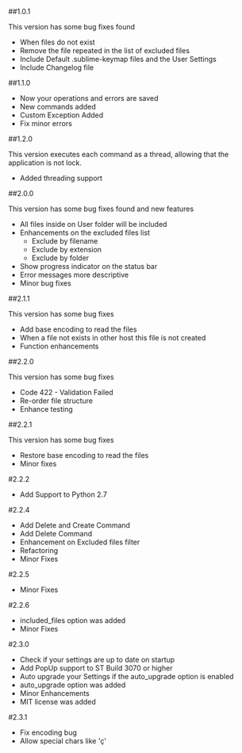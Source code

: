 ##1.0.1

This version has some bug fixes found

* When files do not exist
* Remove the file repeated in the list of excluded files
* Include Default <platform>.sublime-keymap files and the User Settings
* Include Changelog file

##1.1.0

* Now your operations and errors are saved
* New commands added
* Custom Exception Added
* Fix minor errors

##1.2.0

This version executes each command as a thread, allowing that the application is not lock.

* Added threading support

##2.0.0

This version has some bug fixes found and new features

* All files inside on User folder will be included
* Enhancements on the excluded files list
  - Exclude by filename
  - Exclude by extension
  - Exclude by folder
* Show progress indicator on the status bar
* Error messages more descriptive
* Minor bug fixes

##2.1.1

This version has some bug fixes

* Add base encoding to read the files
* When a file not exists in other host this file is not created
* Function enhancements

##2.2.0

This version has some bug fixes

* Code 422 - Validation Failed
* Re-order file structure
* Enhance testing

##2.2.1

This version has some bug fixes

* Restore base encoding to read the files
* Minor fixes

#2.2.2

* Add Support to Python 2.7

#2.2.4

* Add Delete and Create Command
* Add Delete Command
* Enhancement on Excluded files filter
* Refactoring
* Minor Fixes

#2.2.5

* Minor Fixes

#2.2.6

* included_files option was added
* Minor Fixes

#2.3.0

* Check if your settings are up to date on startup
* Add PopUp support to ST Build 3070 or higher
* Auto upgrade your Settings if the auto_upgrade option is enabled
* auto_upgrade option was added
* Minor Enhancements
* MIT license was added

#2.3.1

* Fix encoding bug
* Allow special chars like 'ç'

